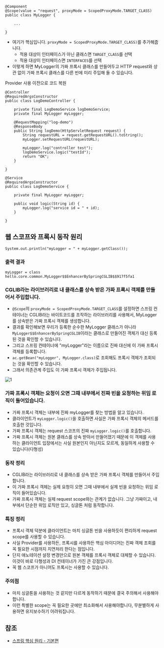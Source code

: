 ```
@Component
@Scope(value = "request", proxyMode = ScopedProxyMode.TARGET_CLASS)
public class MyLogger {

    ...

}
```
* 여기가 핵심입니다. ```proxyMode = ScopedProxyMode.TARGET_CLASS)```를 추가해줍니다.
  * 적용 대상이 인터페이스가 아닌 클래스면 ```TARGET_CLASS```를 선택
  * 적용 대상이 인터페이스면 ```INTERFACES```를 선택
* 이렇게 하면 MyLogger의 가짜 프록시 클래스를 만들어두고 HTTP request와 상관 없이 가짜 프록시 클래스를 다른 빈에 미리 주입해 둘 수 있습니다.

Provider 사용 이전으로 코드 복원
```
@Controller
@RequiredArgsConstructor
public class LogDemoController {

    private final LogDemoService logDemoService;
    private final MyLogger myLogger;

    @RequestMapping("log-demo")
    @ResponseBody
    public String logDemo(HttpServletRequest request) {
        String requestURL = request.getRequestURL().toString();
        myLogger.setRequestURL(requestURL);

        myLogger.log("controller test");
        logDemoService.logic("testId");
        return "OK";
    }

}
```
```
@Service
@RequiredArgsConstructor
public class LogDemoService {

    private final MyLogger myLogger;

    public void logic(String id) {
        myLogger.log("service id = " + id);
    }

}
```

## 웹 스코프와 프록시 동작 원리
```
System.out.println("myLogger = " + myLogger.getClass());
```

### 출력 결과
```
myLogger = class hello.core.common.MyLogger$$EnhancerBySpringCGLIB$$917f5fa1
```

### CGLIB라는 라이브러리로 내 클래스를 상속 받은 가짜 프록시 객체를 만들어서 주입합니다.
* ```@Scope```의 ```proxyMode = ScopedProxyMode.TARGET_CLASS```를 설정하면 스프링 컨테이너는 CGLIB라는 바이트코드를 조작하는 라이브러리를 사용해서, MyLogger를 상속받은 가짜 프록시 객체를 생성합니다.
* 결과를 확인해보면 우리가 등록한 순수한 MyLogger 클래스가 아니라 ```MyLogger$$EnhancerBySpringCGLIB```이라는 클래스로 만들어진 객체가 대신 등록된 것을 확인할 수 있습니다.
* 그리고 스프링 컨테이너에 "myLogger"라는 이름으로 진짜 대신에 이 가짜 프록시 객체를 등록합니다.
* ```ac.getBean("myLogger", MyLogger.class)```로 조회해도 프록시 객체가 조회되는 것을 확인할 수 있습니다.
* 그래서 의존관계 주입도 이 가짜 프록시 객체가 주입됩니다.

![1](https://raw.githubusercontent.com/smpark1020/tistory/master/Spring/%5B%EC%8A%A4%ED%94%84%EB%A7%81%20%ED%95%B5%EC%8B%AC%20%EC%9B%90%EB%A6%AC%20-%20%EA%B8%B0%EB%B3%B8%ED%8E%B8%5D%20%EC%8A%A4%EC%BD%94%ED%94%84%EC%99%80%20%ED%94%84%EB%A1%9D%EC%8B%9C/1.PNG)

### 가짜 프록시 객체는 요청이 오면 그때 내부에서 진짜 빈을 요청하는 위임 로직이 들어있습니다.
* 가짜 프록시 객체는 내부에 진짜 myLogger를 찾는 방법을 알고 있습니다.
* 클라이언트가 ```myLogger.logic()```을 호출하면 사실은 가짜 프록시 객체의 메서드를 호출한 것입니다.
* 가짜 프록시 객체는 request 스코프의 진짜 ```myLogger.logic()```를 호출합니다.
* 가짜 프록시 객체는 원본 클래스를 상속 받아서 만들어졌기 때문에 이 객체를 사용하는 클라이언트 입장에서는 사실 원본인지 아닌지도 모르게, 동일하게 사용할 수 있습니다(다형성)

### 동작 정리
* CGLIB라는 라이브러리로 내 클래스를 상속 받은 가짜 프록시 객체를 만들어서 주입합니다.
* 이 가짜 프록시 객체는 실제 요청이 오면 그때 내부에서 실제 빈을 요청하는 위임 로직이 들어있습니다.
* 가짜 프록시 객체는 실제 request scope와는 관계가 없습니다. 그냥 가짜이고, 내부에서 단순한 위임 로직만 있고, 싱글톤 처럼 동작합니다.

### 특징 정리
* 프록시 객체 덕분에 클라이언트는 마치 싱글톤 빈을 사용하듯이 편리하게 request scope를 사용할 수 있습니다.
* 사실 Provider를 사용하든, 프록시를 사용하든 핵심 아이디어는 진짜 객체 조회를 꼭 필요한 시점까지 지연처리 한다는 점입니다.
* 단지 애노테이션 설정 변경만으로 원본 객체를 프록시 객체로 대체할 수 있습니다. 이것이 바로 다형성과 DI 컨테이너가 가진 큰 강점입니다.
* 꼭 웹 스코프가 아니어도 프록시는 사용할 수 있습니다.

### 주의점
* 마치 싱글톤을 사용하는 것 같지만 다르게 동작하기 때문에 결국 주의해서 사용해야 합니다.
* 이런 특별한 scope는 꼭 필요한 곳에만 최소화해서 사용해야합니다, 무분별하게 사용하면 유지보수하기 어려워집니다.

## 참조
* [스프링 핵심 원리 - 기본편](https://www.inflearn.com/course/%EC%8A%A4%ED%94%84%EB%A7%81-%ED%95%B5%EC%8B%AC-%EC%9B%90%EB%A6%AC-%EA%B8%B0%EB%B3%B8%ED%8E%B8/dashboard)